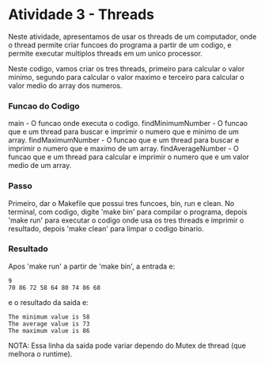 # Atividade 3 - Threads

Neste atividade, apresentamos de usar os threads de um computador, onde o thread permite criar funcoes do programa a partir de um codigo, e permite executar multiplos threads em um unico processor.

Neste codigo, vamos criar os tres threads, primeiro para calcular o valor minimo, segundo para calcular o valor maximo e terceiro para calcular o valor medio do array dos numeros. 

### Funcao do Codigo

main - O funcao onde executa o codigo.
findMinimumNumber - O funcao que e um thread para buscar e imprimir o numero que e minimo de um array.
findMaximumNumber - O funcao que e um thread para buscar e imprimir o numero que e maximo de um array.
findAverageNumber - O funcao que e um thread para calcular e imprimir o numero que e um valor medio de um array.

### Passo

Primeiro, dar o Makefile que possui tres funcoes, bin, run e clean. No terminal, com codigo, digite 'make bin' para compilar o programa, depois 'make run' para executar o codigo onde usa os tres threads e imprimir o resultado, depois 'make clean' para limpar o codigo binario.

### Resultado

Apos 'make run' a partir de 'make bin', a entrada e:
```
9 
70 86 72 58 64 80 74 86 68
```
e o resultado da saida e:
```
The minimum value is 58
The average value is 73
The maximum value is 86
```
NOTA: Essa linha da saida pode variar dependo do Mutex de thread (que melhora o runtime).
